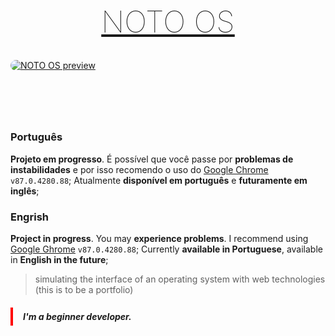 [<h1 style="font-size: 3rem; text-align: center; font-weight: 100; color: #450052" onmouseover="this.style.color = '#c100e6'" onmouseout="this.style.color = '#450052'">NOTO OS</h1>](https://meawto.github.io/)

[<img alt="NOTO OS preview" src="https://i.imgur.com/n5u95Q0.png" onmouseover="this.style.transform = 'scale(1.03)'; this.style.boxShadow = '0 0.6rem 1.2rem black';" onmouseout="this.style.transform = 'scale(1)'; this.style.boxShadow = '0 0.6rem 1.2rem transparent'" style="border-radius: 0.8rem; box-shadow: 0 0.6rem 1.2rem transparent; display: block; margin: 0 auto; margin-bottom: 6rem; transition: transform 100ms ease-out, box-shadow 200ms">](https://meawto.github.io/)

### Português
**Projeto em progresso**. É possível que você passe por **problemas de instabilidades** e por isso recomendo o uso do [Google Chrome](https://www.google.com/chrome/) `v87.0.4280.88`;
Atualmente **disponível em português** e **futuramente em inglês**;

 ### Engrish
**Project in progress**. You may **experience problems**. I recommend using [Google Ghrome](https://www.google.com/chrome/) `v87.0.4280.88`;
Currently **available in Portuguese**, available in **English in the future**;

> simulating the interface of an operating system with web technologies (this is to be a portfolio)

<h5 style="border-left: 0.25rem solid red; padding: 0.4rem 1rem; color: var(--color-text-tertiary);"> I'm a beginner developer.</h5>